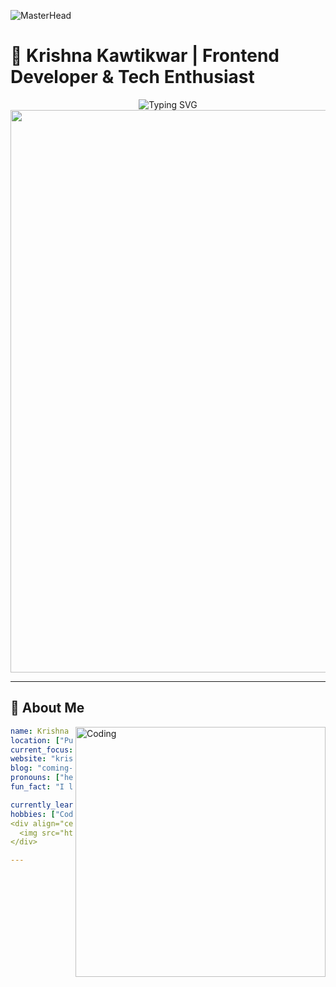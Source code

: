 
![MasterHead](https://user-images.githubusercontent.com/80781196/190216139-7697aa5a-c9a0-4bd6-80bf-3aca76a2e1c8.gif)

# 🚀 Krishna Kawtikwar | Frontend Developer & Tech Enthusiast

<div align="center">
  <img src="https://readme-typing-svg.herokuapp.com?font=JetBrains+Mono&weight=600&size=35&duration=3000&pause=1000&color=00D9FF&center=true&vCenter=true&multiline=true&width=800&height=100&lines=Frontend+Developer;Full+Stack+Developer;Tech+Explorer" alt="Typing SVG" />
</div>

<div align="center">
  <img src="https://user-images.githubusercontent.com/74038190/212284100-561aa473-3905-4a80-b561-0d28506553ee.gif" width="900">
</div>

---

## 🌟 About Me

<img align="right" alt="Coding" width="400" src="https://user-images.githubusercontent.com/74038190/229223263-cf2e4b07-2615-4f87-9c38-e37600f8381a.gif">

```yaml
name: Krishna Kawtikwar
location: ["Pune", "India"]
current_focus: "Frontend Development & Full Stack Projects"
website: "krishnakawtikwar.vercel.app"
blog: "coming-soon"
pronouns: ["he", "him"]
fun_fact: "I love building UI that people enjoy using!"

currently_learning: ["Next.js", "TypeScript", "Advanced React Patterns"]
hobbies: ["Coding", "Designing UI", "Tech Blogging"]
<div align="center">
  <img src="https://user-images.githubusercontent.com/74038190/212284158-e840e285-664b-44d7-b79b-e264b5e54825.gif" width="400">
</div>

---

